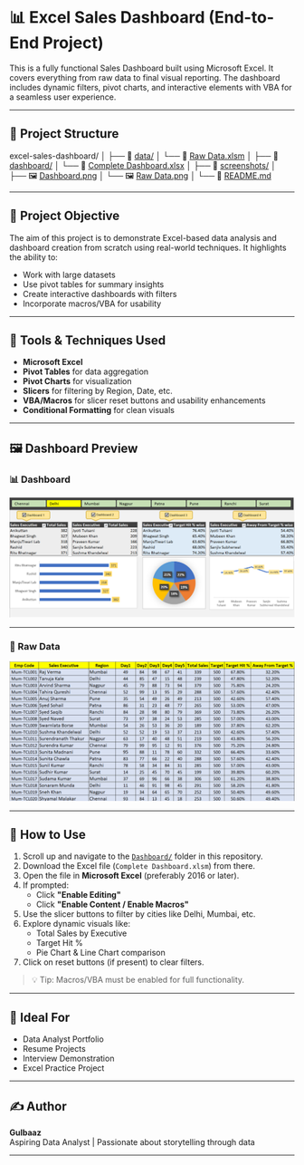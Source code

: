 # 📊 Excel Sales Dashboard (End-to-End Project)

This is a fully functional Sales Dashboard built using Microsoft Excel. It covers everything from raw data to final visual reporting. The dashboard includes dynamic filters, pivot charts, and interactive elements with VBA for a seamless user experience.

---

## 📁 Project Structure

excel-sales-dashboard/
│
├── 📂 [data/](./data/)
│   └── 📄 [Raw Data.xlsm](./data/Raw%20Data.xlsm)
│
├── 📂 [dashboard/](./dashboard/)
│   └── 📄 [Complete Dashboard.xlsx](./dashboard/Complete%20Dashboard.xlsx)
│
├── 📂 [screenshots/](./screenshots/)
│   ├── 🖼️ [Dashboard.png](./screenshots/Dashboard.png)
│   └── 🖼️ [Raw Data.png](./screenshots/Raw%20Data.png)
│
└── 📄 [README.md](./README.md)




---

## 🧠 Project Objective

The aim of this project is to demonstrate Excel-based data analysis and dashboard creation from scratch using real-world techniques. It highlights the ability to:
- Work with large datasets
- Use pivot tables for summary insights
- Create interactive dashboards with filters
- Incorporate macros/VBA for usability

---

## 🔧 Tools & Techniques Used

- **Microsoft Excel**
- **Pivot Tables** for data aggregation
- **Pivot Charts** for visualization
- **Slicers** for filtering by Region, Date, etc.
- **VBA/Macros** for slicer reset buttons and usability enhancements
- **Conditional Formatting** for clean visuals

---

## 🖼️ Dashboard Preview

### 📊 Dashboard

![Dashboard](Images/Dashboard.png)

---

### 🧾 Raw Data

![Raw Data](Images/Raw%20Data.png)


---

## 🚀 How to Use

1. Scroll up and navigate to the [`Dashboard/`](./Dashboard) folder in this repository.
2. Download the Excel file (`Complete Dashboard.xlsm`) from there.
3. Open the file in **Microsoft Excel** (preferably 2016 or later).
4. If prompted:
   - Click **"Enable Editing"**
   - Click **"Enable Content / Enable Macros"**
5. Use the slicer buttons to filter by cities like Delhi, Mumbai, etc.
6. Explore dynamic visuals like:
   - Total Sales by Executive
   - Target Hit %
   - Pie Chart & Line Chart comparison
7. Click on reset buttons (if present) to clear filters.

> 💡 Tip: Macros/VBA must be enabled for full functionality.

---

## 💼 Ideal For

- Data Analyst Portfolio
- Resume Projects
- Interview Demonstration
- Excel Practice Project

---

## ✍️ Author

**Gulbaaz**  
Aspiring Data Analyst | Passionate about storytelling through data

---


